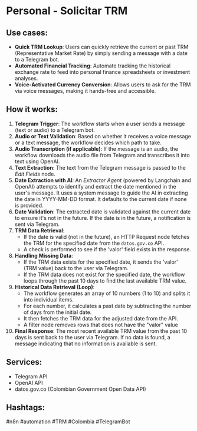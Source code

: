 # Personal - Solicitar TRM

## Use cases:
- **Quick TRM Lookup**: Users can quickly retrieve the current or past TRM (Representative Market Rate) by simply sending a message with a date to a Telegram bot.
- **Automated Financial Tracking**: Automate tracking the historical exchange rate to feed into personal finance spreadsheets or investment analyses.
- **Voice-Activated Currency Conversion**: Allows users to ask for the TRM via voice messages, making it hands-free and accessible.

## How it works:
1.  **Telegram Trigger**: The workflow starts when a user sends a message (text or audio) to a Telegram bot.
2.  **Audio or Text Validation**: Based on whether it receives a voice message or a text message, the workflow decides which path to take.
3.  **Audio Transcription (if applicable)**: If the message is an audio, the workflow downloads the audio file from Telegram and transcribes it into text using OpenAI.
4.  **Text Extraction**: The text from the Telegram message is passed to the *Edit Fields* node.
5.  **Date Extraction with AI**: An *Extractor Agent* (powered by Langchain and OpenAI) attempts to identify and extract the date mentioned in the user's message. It uses a system message to guide the AI in extracting the date in YYYY-MM-DD format. It defaults to the current date if none is provided.
6.  **Date Validation**: The extracted date is validated against the current date to ensure it's not in the future. If the date is in the future, a notification is sent via Telegram.
7.  **TRM Data Retrieval**:
    *   If the date is valid (not in the future), an HTTP Request node fetches the TRM for the specified date from the `datos.gov.co` API.
    *   A check is performed to see if the 'valor' field exists in the response.
8.  **Handling Missing Data**:
    *   If the TRM data exists for the specified date, it sends the 'valor' (TRM value) back to the user via Telegram.
    *   If the TRM data does not exist for the specified date, the workflow loops through the past 10 days to find the last available TRM value.
9.  **Historical Data Retrieval (Loop)**:
    *   The workflow generates an array of 10 numbers (1 to 10) and splits it into individual items.
    *   For each number, it calculates a past date by subtracting the number of days from the initial date.
    *   It then fetches the TRM data for the adjusted date from the API.
    *   A filter node removes rows that does not have the "valor" value
10. **Final Response**: The most recent available TRM value from the past 10 days is sent back to the user via Telegram. If no data is found, a message indicating that no information is available is sent.

## Services:
- Telegram API
- OpenAI API
- datos.gov.co (Colombian Government Open Data API)

## Hashtags:
#n8n #automation #TRM #Colombia #TelegramBot
